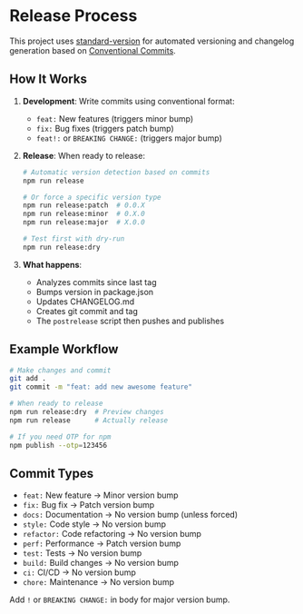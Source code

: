 # Release Process

This project uses [standard-version](https://github.com/conventional-changelog/standard-version) for automated versioning and changelog generation based on [Conventional Commits](https://www.conventionalcommits.org/).

## How It Works

1. **Development**: Write commits using conventional format:
   - `feat:` New features (triggers minor bump)
   - `fix:` Bug fixes (triggers patch bump)  
   - `feat!:` or `BREAKING CHANGE:` (triggers major bump)

2. **Release**: When ready to release:
   ```bash
   # Automatic version detection based on commits
   npm run release
   
   # Or force a specific version type
   npm run release:patch  # 0.0.X
   npm run release:minor  # 0.X.0
   npm run release:major  # X.0.0
   
   # Test first with dry-run
   npm run release:dry
   ```

3. **What happens**:
   - Analyzes commits since last tag
   - Bumps version in package.json
   - Updates CHANGELOG.md
   - Creates git commit and tag
   - The `postrelease` script then pushes and publishes

## Example Workflow

```bash
# Make changes and commit
git add .
git commit -m "feat: add new awesome feature"

# When ready to release
npm run release:dry  # Preview changes
npm run release      # Actually release

# If you need OTP for npm
npm publish --otp=123456
```

## Commit Types

- `feat:` New feature → Minor version bump
- `fix:` Bug fix → Patch version bump
- `docs:` Documentation → No version bump (unless forced)
- `style:` Code style → No version bump
- `refactor:` Code refactoring → No version bump
- `perf:` Performance → Patch version bump
- `test:` Tests → No version bump
- `build:` Build changes → No version bump
- `ci:` CI/CD → No version bump
- `chore:` Maintenance → No version bump

Add `!` or `BREAKING CHANGE:` in body for major version bump.
